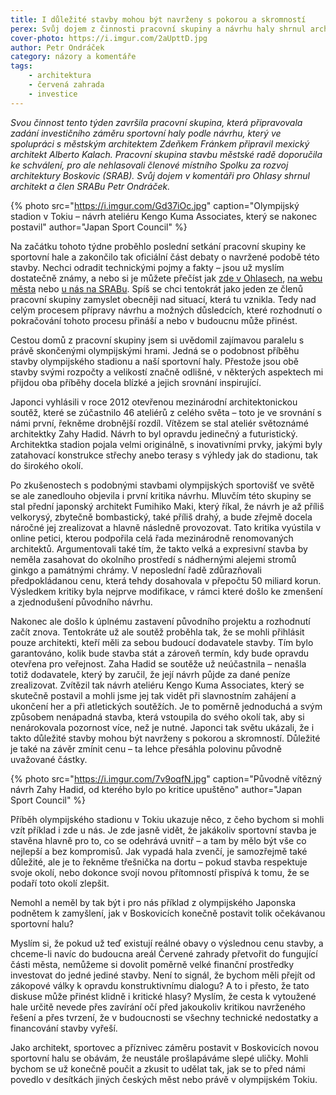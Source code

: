 ```yaml
---
title: I důležité stavby mohou být navrženy s pokorou a skromností
perex: Svůj dojem z činnosti pracovní skupiny a návrhu haly shrnul architekt a člen SRABu Petr Ondráček.
cover-photo: https://i.imgur.com/2aUpttD.jpg
author: Petr Ondráček
category: názory a komentáře
tags:
    - architektura
    - červená zahrada
    - investice
---
```


*Svou činnost tento týden završila pracovní skupina, která připravovala zadání investičního záměru sportovní haly podle návrhu, který ve spolupráci s městským architektem Zdeňkem Fránkem připravil mexický architekt Alberto Kalach. Pracovní skupina stavbu městské radě doporučila ke schválení, pro ale nehlasovali členové místního Spolku za rozvoj architektury Boskovic (SRAB). Svůj dojem v komentáři pro Ohlasy shrnul architekt a člen SRABu Petr Ondráček.*

{% photo src="https://i.imgur.com/Gd37iOc.jpg" caption="Olympijský stadion v Tokiu – návrh ateliéru Kengo Kuma Associates, který se nakonec postavil" author="Japan Sport Council" %}

Na začátku tohoto týdne proběhlo poslední setkání pracovní skupiny ke sportovní hale a zakončilo tak oficiální část debaty o navržené podobě této stavby. Nechci odradit technickými pojmy a fakty – jsou už myslím dostatečně známy, a nebo si je můžete přečíst jak [zde v Ohlasech](https://ohlasy.info/clanky/2021/07/predstaveni-haly.html), [na webu města](https://boskovice.cz/mesto-predstavilo-studii-nove-sportovni-haly/d-42226) nebo [u nás na SRABu](https://www.sraboskovice.cz/clanky). Spíš se chci tentokrát jako jeden ze členů pracovní skupiny zamyslet obecněji nad situací, která tu vznikla. Tedy nad celým procesem přípravy návrhu a možných důsledcích, které rozhodnutí o pokračování tohoto procesu přináší a nebo v budoucnu může přinést.

Cestou domů z pracovní skupiny jsem si uvědomil zajímavou paralelu s právě skončenými olympijskými hrami. Jedná se o podobnost příběhu stavby olympijského stadionu a naší sportovní haly. Přestože jsou obě stavby svými rozpočty a velikostí značně odlišné, v některých aspektech mi přijdou oba příběhy docela blízké a jejich srovnání inspirující.

Japonci vyhlásili v roce 2012 otevřenou mezinárodní architektonickou soutěž, které se zúčastnilo 46 ateliérů z celého světa – toto je ve srovnání s námi první, řekněme drobnější rozdíl. Vítězem se stal ateliér světoznámé architektky Zahy Hadid. Návrh to byl opravdu jedinečný a futuristický. Architektka stadion pojala velmi originálně, s inovativními prvky, jakými byly zatahovací konstrukce střechy anebo terasy s výhledy jak do stadionu, tak do širokého okolí.

Po zkušenostech s podobnými stavbami olympijských sportovišť ve světě se ale zanedlouho objevila i první kritika návrhu. Mluvčím této skupiny se stal přední japonský architekt Fumihiko Maki, který říkal, že návrh je až příliš velkorysý, zbytečně bombastický, také příliš drahý, a bude zřejmě docela náročné jej zrealizovat a hlavně následně provozovat. Tato kritika vyústila v online petici, kterou podpořila celá řada mezinárodně renomovaných architektů. Argumentovali také tím, že takto velká a expresivní stavba by neměla zasahovat do okolního prostředí s nádhernými alejemi stromů ginkgo a památnými chrámy. V neposlední řadě zdůrazňovali předpokládanou cenu, která tehdy dosahovala v přepočtu 50 miliard korun. Výsledkem kritiky byla nejprve modifikace, v rámci které došlo ke zmenšení a zjednodušení původního návrhu.

Nakonec ale došlo k úplnému zastavení původního projektu a rozhodnutí začít znova. Tentokráte už ale soutěž proběhla tak, že se mohli přihlásit pouze architekti, kteří měli za sebou budoucí dodavatele stavby. Tím bylo garantováno, kolik bude stavba stát a zároveň termín, kdy bude opravdu otevřena pro veřejnost. Zaha Hadid se soutěže už neúčastnila – nenašla totiž dodavatele, který by zaručil, že její návrh půjde za dané peníze zrealizovat. Zvítězil tak návrh ateliéru Kengo Kuma Associates, který se skutečně postavil a mohli jsme jej tak vidět při slavnostním zahájení a ukončení her a při atletických soutěžích. Je to poměrně jednoduchá a svým způsobem nenápadná stavba, která vstoupila do svého okolí tak, aby si nenárokovala pozornost více, než je nutné. Japonci tak světu ukázali, že i takto důležité stavby mohou být navrženy s pokorou a skromností. Důležité je také na závěr zmínit cenu – ta lehce přesáhla polovinu původně uvažované částky.

{% photo src="https://i.imgur.com/7v9oqfN.jpg" caption="Původně vítězný návrh Zahy Hadid, od kterého bylo po kritice upuštěno" author="Japan Sport Council" %}

Příběh olympijského stadionu v Tokiu ukazuje něco, z čeho bychom si mohli vzít příklad i zde u nás. Je zde jasně vidět, že jakákoliv sportovní stavba je stavěna hlavně pro to, co se odehrává uvnitř – a tam by mělo být vše co nejlepší a bez kompromisů. Jak vypadá hala zvenčí, je samozřejmě také důležité, ale je to řekněme třešnička na dortu – pokud stavba respektuje svoje okolí, nebo dokonce svojí novou přítomností přispívá k tomu, že se podaří toto okolí zlepšit.

Nemohl a neměl by tak být i pro nás příklad z olympijského Japonska podnětem k zamyšlení, jak v Boskovicích konečně postavit tolik očekávanou sportovní halu?

Myslím si, že pokud už teď existují reálné obavy o výslednou cenu stavby, a chceme-li navíc do budoucna areál Červené zahrady přetvořit do fungující části města, nemůžeme si dovolit poměrně velké finanční prostředky investovat do jedné jediné stavby. Není to signál, že bychom měli přejít od zákopové války k opravdu konstruktivnímu dialogu? A to i přesto, že tato diskuse může přinést klidně i kritické hlasy? Myslím, že cesta k vytoužené hale určitě nevede přes zavírání očí před jakoukoliv kritikou navrženého řešení a přes tvrzení, že v budoucnosti se všechny technické nedostatky a financování stavby vyřeší.

Jako architekt, sportovec a příznivec záměru postavit v Boskovicích novou sportovní halu se obávám, že neustále prošlapáváme slepé uličky. Mohli bychom se už konečně poučit a zkusit to udělat tak, jak se to před námi povedlo v desítkách jiných českých měst nebo právě v olympijském Tokiu.
